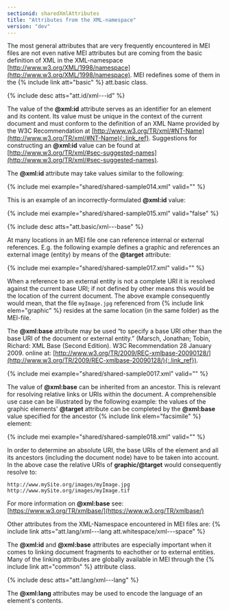 ```yaml
---
sectionid: sharedXmlAttributes
title: "Attributes from the XML-namespace"
version: "dev"
---
```


The most general attributes that are very frequently encountered in MEI files are not even native MEI attributes but are coming from the basic definition of XML in the XML-namespace [http://www.w3.org/XML/1998/namespace](http://www.w3.org/XML/1998/namespace). MEI redefines some of them in the {% include link att="basic" %} att.basic class.

{% include desc atts="att.id/xml---id" %}

The value of the **@xml:id** attribute serves as an identifier for an element and its content. Its value must be unique in the context of the current document and must conform to the definition of an XML Name provided by the W3C Recommendation at [http://www.w3.org/TR/xml/#NT-Name](http://www.w3.org/TR/xml/#NT-Name){:.link_ref}. Suggestions for constructing an **@xml:id** value can be found at [http://www.w3.org/TR/xml/#sec-suggested-names](http://www.w3.org/TR/xml/#sec-suggested-names).

The **@xml:id** attribute may take values similar to the following:

{% include mei example="shared/shared-sample014.xml" valid="" %}

This is an example of an incorrectly-formulated **@xml:id** value:

{% include mei example="shared/shared-sample015.xml" valid="false" %}

{% include desc atts="att.basic/xml---base" %}

At many locations in an MEI file one can reference internal or external references. E.g. the following example defines a graphic and references an external image (entity) by means of the **@target** attribute:

{% include mei example="shared/shared-sample017.xml" valid="" %}

When a reference to an external entity is not a complete URI it is resolved against the current base URI; if not defined by other means this would be the location of the current document. The above example consequently would mean, that the file `myImage.jpg` referenced from {% include link elem="graphic" %} resides at the same location (in the same folder) as the MEI-file.

The **@xml:base** attribute may be used “to specify a base URI other than the base URI of the document or external entity.” (Marsch, Jonathan; Tobin, Richard: XML Base (Second Edition). W3C Recommendation 28 January 2009. online at: [http://www.w3.org/TR/2009/REC-xmlbase-20090128/](http://www.w3.org/TR/2009/REC-xmlbase-20090128/){:.link_ref}).

{% include mei example="shared/shared-sample0017.xml" valid="" %}

The value of **@xml:base** can be inherited from an ancestor. This is relevant for resolving relative links or URIs within the document. A comprehensible use case can be illustrated by the following example: the values of the graphic elements' **@target** attribute can be completed by the **@xml:base** value specified for the ancestor {% include link elem="facsimile" %} element:

{% include mei example="shared/shared-sample018.xml" valid="" %}

In order to determine an absolute URI, the base URIs of the element and all its ancestors (including the document node) have to be taken into account. In the above case the relative URIs of **graphic/@target** would consequently resolve to:

```
http://www.mySite.org/images/myImage.jpg
http://www.mySite.org/images/myImage.tif
```

For more information on **@xml:base** see: [https://www.w3.org/TR/xmlbase/](https://www.w3.org/TR/xmlbase/)

Other attributes from the XML-Namespace encountered in MEI files are: {% include link atts="att.lang/xml---lang  att.whitespace/xml---space" %}

The **@xml:id** and **@xml:base** attributes are especially important when it comes to linking document fragments to eachother or to external entities. Many of the linking attributes are globally available in MEI through the {% include link att="common" %} attribute class.

{% include desc atts="att.lang/xml---lang" %}

The **@xml:lang** attributes may be used to encode the language of an element's contents.